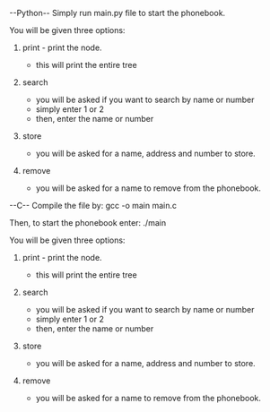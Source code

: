 --Python--
Simply run main.py file to start the phonebook.

You will be given three options:
1. print - print the node. 
    - this will print the entire tree

2. search
    - you will be asked if you want to search by name or number
    - simply enter 1 or 2
    - then, enter the name or number

3. store
    - you will be asked for a name, address and number to store.

4. remove
    - you will be asked for a name to remove from the phonebook.

--C--
Compile the file by:
    gcc -o main main.c

Then, to start the phonebook enter:
    ./main
    
You will be given three options:
1. print - print the node. 
    - this will print the entire tree

2. search
    - you will be asked if you want to search by name or number
    - simply enter 1 or 2
    - then, enter the name or number

3. store
    - you will be asked for a name, address and number to store.

4. remove
    - you will be asked for a name to remove from the phonebook.